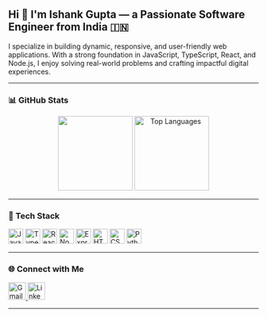 <h2 align="left">Hi 👋 I'm Ishank Gupta — a Passionate Software Engineer from India 🇮🇳</h2>

<p align="left">
  I specialize in building dynamic, responsive, and user-friendly web applications. With a strong foundation in JavaScript, TypeScript, React, and Node.js, I enjoy solving real-world problems and crafting impactful digital experiences.
</p>

---

### 📊 GitHub Stats
<div align="center">
  <img src="https://github-readme-stats.vercel.app/api?username=ishankgupta95&show_icons=true&count_private=true&theme=dracula&hide_border=false" height="150" />
  <img src="https://github-readme-stats.vercel.app/api/top-langs?username=ishankgupta95&layout=compact&langs_count=6&theme=dracula&hide_border=false" height="150" alt="Top Languages" />
</div>

---

### 🚀 Tech Stack
<div align="left">
  <img src="https://cdn.jsdelivr.net/gh/devicons/devicon/icons/javascript/javascript-original.svg" height="30" alt="JavaScript" />
  <img src="https://cdn.jsdelivr.net/gh/devicons/devicon/icons/typescript/typescript-original.svg" height="30" alt="TypeScript" />
  <img src="https://cdn.jsdelivr.net/gh/devicons/devicon/icons/react/react-original.svg" height="30" alt="React" />
  <img src="https://cdn.jsdelivr.net/gh/devicons/devicon/icons/nodejs/nodejs-original.svg" height="30" alt="Node.js" />
  <img src="https://skillicons.dev/icons?i=express" height="30" alt="Express.js" />
  <img src="https://cdn.jsdelivr.net/gh/devicons/devicon/icons/html5/html5-original.svg" height="30" alt="HTML5" />
  <img src="https://cdn.jsdelivr.net/gh/devicons/devicon/icons/css3/css3-original.svg" height="30" alt="CSS3" />
  <img src="https://cdn.jsdelivr.net/gh/devicons/devicon/icons/python/python-original.svg" height="30" alt="Python" />
</div>

---

### 🌐 Connect with Me
<div align="left">
  <a href="mailto:ishank1995@gmail.com">
    <img src="https://img.shields.io/static/v1?message=Gmail&logo=gmail&label=&color=D14836&logoColor=white&style=for-the-badge" height="35" alt="Gmail" />
  </a>
  <a href="https://www.linkedin.com/in/ishankg/" target="_blank">
    <img src="https://img.shields.io/static/v1?message=LinkedIn&logo=linkedin&label=&color=0077B5&logoColor=white&style=for-the-badge" height="35" alt="LinkedIn" />
  </a>
</div>

---
